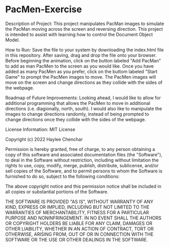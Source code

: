 # PacMen-Exercise
Description of Project: This project manipulates PacMan images to simulate the PacMan moving across the screen and reversing direction. This project is intended to assist with learning how to control the Document Object Model.

How to Run: Save the file to your system by downloading the index.html file in this repository. After saving, drag and drop the file onto your browser. Before beginning the animation, click on the button labeled "Add PacMan" to add as man PacMen to the screen as you would like. Once you have added as many PacMen as you prefer, click on the buttom labeled "Start Game" to prompt the PacMen images to move. The PacMen images will move on the screen and change directions as they collide with the sides of the webpage.

Roadmap of Future Improvements: Looking ahead, I would like to allow for additional programming that allows the PacMen to move in additional directions (i.e. diagionally, north, south). I would also like to manipulate the images to change directions randomly, instead of being prompted to change directions once they collide with the sides of the webpage.

License Information: MIT License

Copyright (c) 2022 Haylee Chenchar

Permission is hereby granted, free of charge, to any person obtaining a copy
of this software and associated documentation files (the "Software"), to deal
in the Software without restriction, including without limitation the rights
to use, copy, modify, merge, publish, distribute, sublicense, and/or sell
copies of the Software, and to permit persons to whom the Software is
furnished to do so, subject to the following conditions:

The above copyright notice and this permission notice shall be included in all
copies or substantial portions of the Software.

THE SOFTWARE IS PROVIDED "AS IS", WITHOUT WARRANTY OF ANY KIND, EXPRESS OR
IMPLIED, INCLUDING BUT NOT LIMITED TO THE WARRANTIES OF MERCHANTABILITY,
FITNESS FOR A PARTICULAR PURPOSE AND NONINFRINGEMENT. IN NO EVENT SHALL THE
AUTHORS OR COPYRIGHT HOLDERS BE LIABLE FOR ANY CLAIM, DAMAGES OR OTHER
LIABILITY, WHETHER IN AN ACTION OF CONTRACT, TORT OR OTHERWISE, ARISING FROM,
OUT OF OR IN CONNECTION WITH THE SOFTWARE OR THE USE OR OTHER DEALINGS IN THE
SOFTWARE.
